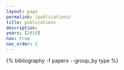```yaml
---
layout: page
permalink: /publications/
title: publications
description: 
years: [2019]
nav: true
nav_order: 2
---
```


<!-- _pages/publications.md -->
<div class="publications">

<!-- {% for y in page.years %} -->
  <!-- <h2 class="year">{{y}}</h2> -->
  {% bibliography -f papers --group_by type %}
<!-- {% endfor %} -->

</div>
